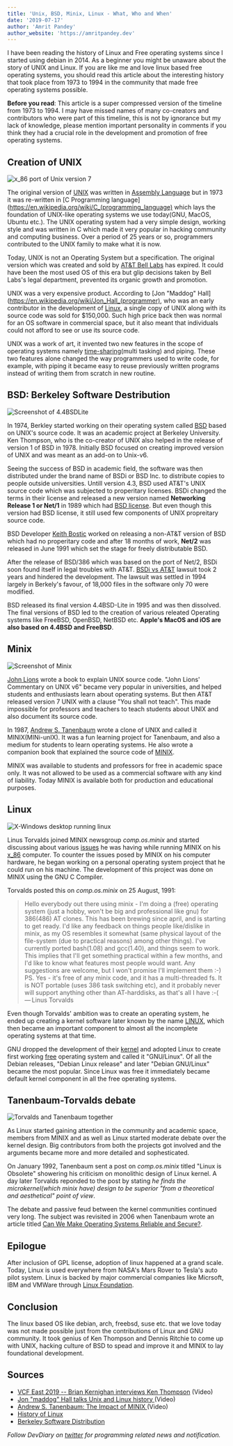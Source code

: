 ```yaml
---
title: 'Unix, BSD, Minix, Linux - What, Who and When'
date: '2019-07-17'
author: 'Amrit Pandey'
author_website: 'https://amritpandey.dev'
---
```


I have been reading the history of Linux and Free operating systems since I started using debian in 2014. As a beginner you might be unaware about the story of UNIX and Linux. If you are like me and love linux based free operating systems, you should read this article about the interesting history that took place from 1973 to 1994 in the community that made free operating systems possible.

**Before you read**: This article is a super compressed version of the timeline from 1973 to 1994. I may have missed names of many co-creators and contributors who were part of this timeline, this is not by ignorance but my lack of knowledge, please mention important personality in comments if you think they had a crucial role in the development and promotion of free operating systems.

## Creation of UNIX

![x_86 port of Unix version 7](https://cdn.hashnode.com/res/hashnode/image/upload/v1563361035517/8NuKPIYg2.png)

The original version of [UNIX](https://en.wikipedia.org/wiki/Unix) was written in [Assembly Language](https://en.wikipedia.org/wiki/Assembly_language) but in 1973 it was re-written in [C Programming language](https://en.wikipedia.org/wiki/C_(programming_language) which lays the foundation of UNIX-like operating systems we use today(GNU, MacOS, Ubuntu etc.). The UNIX operating system had a very simple design, working style and was written in C which made it very popular in hacking community and computing business. Over a period of 25 years or so, programmers contributed to the UNIX family to make what it is now. 

Today, UNIX is not an Operating System but a specification. The original version which was created and sold by [AT&T Bell Labs](https://en.wikipedia.org/wiki/Bell_labs) has expired. It could have been the most used OS of this era but glip decisions taken by Bell Labs's legal department, prevented its organic growth and promotion.

UNIX was a very expensive product. According to [Jon "Maddog" Hall](https://en.wikipedia.org/wiki/Jon_Hall_(programmer), who was an early contributor in the development of [Linux](https://en.wikipedia.org/wiki/Linux), a single copy of UNIX along with its source code was sold for $150,000. Such high price back then was normal for an OS software in commercial space, but it also meant that individuals could not afford to see or use its source code.

UNIX was a work of art, it invented two new features in the scope of operating systems namely [time-sharing](https://en.wikipedia.org/wiki/Time-sharing)(multi tasking) and piping. These two features alone changed the way programmers used to write code, for example, with piping it became easy to reuse previously written programs instead of writing them from scratch in new routine.

## BSD: Berkeley Software Destribution

![Screenshot of 4.4BSDLite](https://upload.wikimedia.org/wikipedia/commons/f/f0/4.3_BSD_UWisc_VAX_Emulation_Login.png)

In 1974, Berkley started working on their operating system called [BSD](https://en.wikipedia.org/wiki/Berkeley_Software_Distribution) based on UNIX's source code. It was an academic project at Berkeley University. Ken Thompson, who is the co-creator of UNIX also helped in the release of version 1 of BSD in 1978. Initially BSD focused on creating improved version of UNIX and was meant as an add-on to Unix-v6. 

Seeing the success of BSD in academic field, the software was then distributed under the brand name of BSDi or BSD Inc. to distribute copies to people outside universities. Untill version 4.3, BSD used AT&T's UNIX source code which was subjected to properitary licenses. BSDi changed the terms in their license and released a new version named **Networking Release 1 or Net/1** in 1989 which had [BSD license](https://en.wikipedia.org/wiki/BSD_licenses). But even though this version had BSD license, it still used few components of UNIX propreitary source code. 

BSD Developer [Keith Bostic](https://en.wikipedia.org/wiki/Keith_Bostic) worked on releasing a non-AT&T version of BSD which had no properitary code and after 18 months of work, **Net/2** was released in June 1991 which set the stage for freely distributable BSD.

After the release of BSD/386 which was based on the port of Net/2, BSDi soon found itself in legal troubles with AT&T. [BSDi vs AT&T](https://en.wikipedia.org/wiki/UNIX_System_Laboratories,_Inc._v._Berkeley_Software_Design,_Inc.) lawsuit took 2 years and hindered the development. The lawsuit was settled in 1994 largely in Berkely's favour, of 18,000 files in the software only 70 were modified. 

BSD released its final version 4.4BSD-Lite in 1995 and was then dissolved. The final versions of BSD led to the creation of various releated Operating systems like FreeBSD, OpenBSD, NetBSD etc. **Apple's MacOS and iOS are also based on 4.4BSD and FreeBSD**.

## Minix

![Screenshot of Minix](https://upload.wikimedia.org/wikipedia/commons/b/bf/Minix3.1.8.PNG)

[John Lions](https://en.wikipedia.org/wiki/John_Lions) wrote a book to explain UNIX source code. "John Lions' Commentary on UNIX v6" became very popular in universities, and helped students and enthusiasts learn about operating systems. But then AT&T released version 7 UNIX with a clause "You shall not teach". This made impossible for professors and teachers to teach students about UNIX and also document its source code.

In 1987, [Andrew S. Tanenbaum](https://en.wikipedia.org/wiki/Andrew_S._Tanenbaum) wrote a clone of UNIX and called it MINIX(MINi-unIX). It was a fun learning project for Tanenbaum, and also a medium for students to learn operating systems. He also wrote a companion book that explained the source code of [MINIX](https://en.wikipedia.org/wiki/MINIX). 

MINIX was available to students and professors for free in academic space only. It was not allowed to be used as a commercial software with any kind of liability. Today MINIX is available both for production and educational purposes.

## Linux

![X-Windows desktop running linux](https://www.maketecheasier.com/assets/uploads/2016/11/wayland-xorg-xsession.jpg)

Linus Torvalds joined MINIX newsgroup *comp.os.minix* and started discussing about various [issues](https://groups.google.com/forum/#!topic/comp.os.minix/2Tm_OV64JWo) he was having while running MINIX on his [x_86](https://en.wikipedia.org/wiki/X86) computer. To counter the issues posed by MINIX on his computer hardware, he began working on a personal operating system project that he could run on his machine. The development of this project was done on MINIX using the GNU C Compiler. 

Torvalds posted this on *comp.os.minix* on 25 August, 1991:

>Hello everybody out there using minix -
I'm doing a (free) operating system (just a hobby, won't be big and professional like gnu) for 386(486) AT clones. This has been brewing since april, and is starting to get ready. I'd like any feedback on things people like/dislike in minix, as my OS resembles it somewhat (same physical layout of the file-system (due to practical reasons) among other things).
I've currently ported bash(1.08) and gcc(1.40), and things seem to work. This implies that I'll get something practical within a few months, and I'd like to know what features most people would want. Any suggestions are welcome, but I won't promise I'll implement them :-) 
PS. Yes - it's free of any minix code, and it has a multi-threaded fs. It is NOT portable (uses 386 task switching etc), and it probably never will support anything other than AT-harddisks, as that's all I have :-(
— Linus Torvalds

Even though Torvalds' ambition was to create an operating system, he ended up creating a kernel software later known by the name [LINUX](https://en.wikipedia.org/wiki/Linux), which then became an important component to almost all the incomplete operating systems at that time.

GNU dropped the development of their [kernel](https://en.wikipedia.org/wiki/GNU_Hurd) and adopted Linux to create first working [free](https://www.gnu.org/philosophy/free-sw.html) operating system and called it "GNU/Linux". Of all the Debian releases, "Debian Linux release" and later "Debian GNU/Linux" became the most popular. Since Linux was free it immediately became default kernel component in all the free operating systems.

## Tanenbaum-Torvalds debate

![Torvalds and Tanenbaum together](https://i0.wp.com/lwn.net/images/conf/lca2007/lt-ast.jpg)

As Linux started gaining attention in the community and academic space, members from MINIX and as well as Linux started moderate debate over the kernel design. Big contributors from both the projects got involved and the arguments became more and more detailed and sophesticated.

On January 1992, Tanenbaum sent a post on *comp.os.minix* titled "Linux is Obsolete" showering his criticism on monolithic design of Linux kernel. A day later Torvalds reponded to the post by stating *he finds the microkernel(which minix have) design to be superior "from a theoretical and aesthetical" point of view*.

The debate and passive feud between the kernel communities continued very long. The subject was revisited in 2006 when Tanenbaum wrote an article titled [Can We Make Operating Systems Reliable and Secure?](https://www.cs.vu.nl/~ast/Publications/Papers/computer-2006a.pdf). 

## Epilogue

After inclusion of GPL license, adoption of linux happened at a grand scale. Today, Linux is used everywhere from NASA's Mars Rover to Tesla's auto pilot system. Linux is backed by major commercial companies like Micrsoft, IBM and VMWare through [Linux Foundation](https://www.linuxfoundation.org/).

## Conclusion

The linux based OS like debian, arch, freebsd, suse etc. that we love today was not made possible just from the contributions of Linux and GNU community. It took genius of Ken Thompson and Dennis Ritchie to come up with UNIX, hacking culture of BSD to spead and improve it and MINIX to lay foundational development. 

## Sources

- [VCF East 2019 -- Brian Kernighan interviews Ken Thompson](https://www.youtube.com/watch?v=EY6q5dv_B-o) (Video)
- [Jon "maddog" Hall talks Unix and Linux history ](https://www.youtube.com/watch?v=EZMA3Ge144U) (Video)
- [Andrew S. Tanenbaum: The Impact of MINIX ](https://www.youtube.com/watch?v=86_BkFsb4eI) (Video)
- [History of Linux](https://en.wikipedia.org/wiki/History_of_Linux)
- [Berkeley Software Distribution](https://en.wikipedia.org/wiki/Berkeley_Software_Distribution)
  

*Follow DevDiary on [twitter](https://twitter.com/DiaryOfDev) for programming related news and notification.*